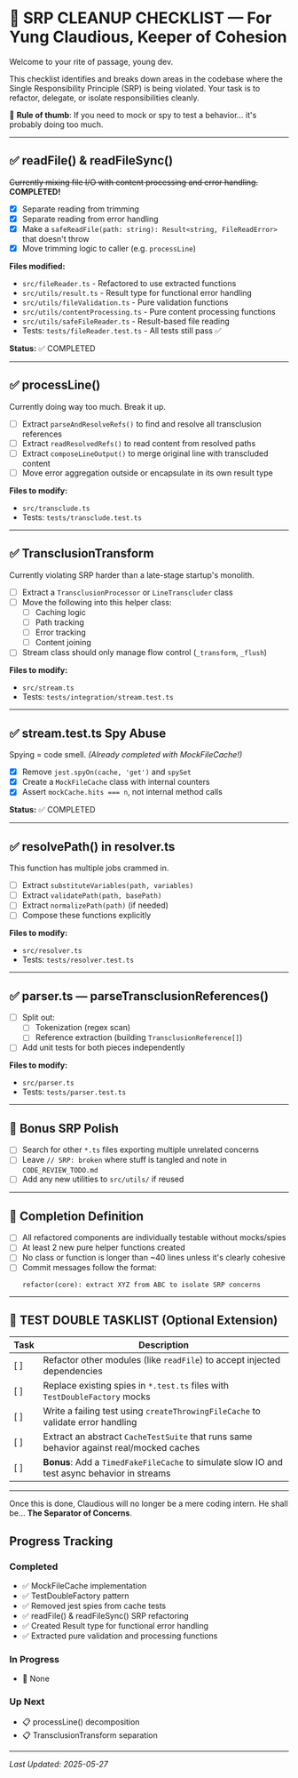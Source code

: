 # 🧹 SRP CLEANUP CHECKLIST — For Yung Claudious, Keeper of Cohesion

Welcome to your rite of passage, young dev.

This checklist identifies and breaks down areas in the codebase where the Single Responsibility Principle (SRP) is being violated. Your task is to refactor, delegate, or isolate responsibilities cleanly.

🧠 **Rule of thumb**: If you need to mock or spy to test a behavior… it's probably doing too much.

---

## ✅ readFile() & readFileSync()

~~Currently mixing file I/O with content processing and error handling.~~ **COMPLETED!**

- [x] Separate reading from trimming
- [x] Separate reading from error handling  
- [x] Make a `safeReadFile(path: string): Result<string, FileReadError>` that doesn't throw
- [x] Move trimming logic to caller (e.g. `processLine`)

**Files modified:**
- `src/fileReader.ts` - Refactored to use extracted functions
- `src/utils/result.ts` - Result type for functional error handling
- `src/utils/fileValidation.ts` - Pure validation functions
- `src/utils/contentProcessing.ts` - Pure content processing functions  
- `src/utils/safeFileReader.ts` - Result-based file reading
- Tests: `tests/fileReader.test.ts` - All tests still pass ✅

**Status:** ✅ COMPLETED

---

## ✅ processLine()

Currently doing way too much. Break it up.

- [ ] Extract `parseAndResolveRefs()` to find and resolve all transclusion references
- [ ] Extract `readResolvedRefs()` to read content from resolved paths
- [ ] Extract `composeLineOutput()` to merge original line with transcluded content
- [ ] Move error aggregation outside or encapsulate in its own result type

**Files to modify:**
- `src/transclude.ts`
- Tests: `tests/transclude.test.ts`

---

## ✅ TransclusionTransform

Currently violating SRP harder than a late-stage startup's monolith.

- [ ] Extract a `TransclusionProcessor` or `LineTranscluder` class
- [ ] Move the following into this helper class:
  - [ ] Caching logic
  - [ ] Path tracking
  - [ ] Error tracking
  - [ ] Content joining
- [ ] Stream class should only manage flow control (`_transform`, `_flush`)

**Files to modify:**
- `src/stream.ts`
- Tests: `tests/integration/stream.test.ts`

---

## ✅ stream.test.ts Spy Abuse

Spying = code smell. *(Already completed with MockFileCache!)*

- [x] Remove `jest.spyOn(cache, 'get')` and `spySet`
- [x] Create a `MockFileCache` class with internal counters
- [x] Assert `mockCache.hits === n`, not internal method calls

**Status:** ✅ COMPLETED

---

## ✅ resolvePath() in resolver.ts

This function has multiple jobs crammed in.

- [ ] Extract `substituteVariables(path, variables)`
- [ ] Extract `validatePath(path, basePath)`
- [ ] Extract `normalizePath(path)` (if needed)
- [ ] Compose these functions explicitly

**Files to modify:**
- `src/resolver.ts`
- Tests: `tests/resolver.test.ts`

---

## ✅ parser.ts — parseTransclusionReferences()

- [ ] Split out:
  - [ ] Tokenization (regex scan)
  - [ ] Reference extraction (building `TransclusionReference[]`)
- [ ] Add unit tests for both pieces independently

**Files to modify:**
- `src/parser.ts`
- Tests: `tests/parser.test.ts`

---

## 🧼 Bonus SRP Polish

- [ ] Search for other `*.ts` files exporting multiple unrelated concerns
- [ ] Leave `// SRP: broken` where stuff is tangled and note in `CODE_REVIEW_TODO.md`
- [ ] Add any new utilities to `src/utils/` if reused

---

## 🏁 Completion Definition

- [ ] All refactored components are individually testable without mocks/spies
- [ ] At least 2 new pure helper functions created
- [ ] No class or function is longer than ~40 lines unless it's clearly cohesive
- [ ] Commit messages follow the format:
  ```
  refactor(core): extract XYZ from ABC to isolate SRP concerns
  ```

---

## 🔧 TEST DOUBLE TASKLIST (Optional Extension)

| Task | Description |
|------|-------------|
| [ ] | Refactor other modules (like `readFile`) to accept injected dependencies |
| [ ] | Replace existing spies in `*.test.ts` files with `TestDoubleFactory` mocks |
| [ ] | Write a failing test using `createThrowingFileCache` to validate error handling |
| [ ] | Extract an abstract `CacheTestSuite` that runs same behavior against real/mocked caches |
| [ ] | **Bonus**: Add a `TimedFakeFileCache` to simulate slow IO and test async behavior in streams |

---

Once this is done, Claudious will no longer be a mere coding intern. He shall be… **The Separator of Concerns**.

## Progress Tracking

### Completed
- ✅ MockFileCache implementation
- ✅ TestDoubleFactory pattern
- ✅ Removed jest spies from cache tests
- ✅ readFile() & readFileSync() SRP refactoring
- ✅ Created Result type for functional error handling
- ✅ Extracted pure validation and processing functions

### In Progress
- 🔄 None

### Up Next
- 📋 processLine() decomposition
- 📋 TransclusionTransform separation

---

*Last Updated: 2025-05-27*